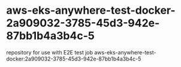 # aws-eks-anywhere-test-docker-2a909032-3785-45d3-942e-87bb1b4a3b4c-5
repository for use with E2E test job aws-eks-anywhere-test-docker:2a909032-3785-45d3-942e-87bb1b4a3b4c-5
